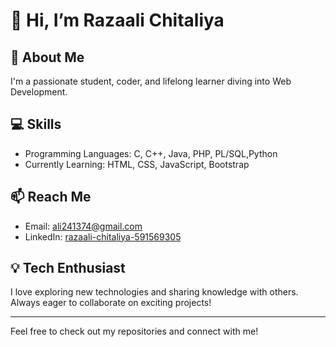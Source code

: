 # 👋 Hi, I’m Razaali Chitaliya

## 🌟 About Me
I'm a passionate student, coder, and lifelong learner diving into Web Development.

## 💻 Skills
- Programming Languages: C, C++, Java, PHP, PL/SQL,Python
- Currently Learning: HTML, CSS, JavaScript, Bootstrap

## 📫 Reach Me
- Email: [ali241374@gmail.com](mailto:ali241374@gmail.com)
- LinkedIn: [razaali-chitaliya-591569305](https://www.linkedin.com/in/razaali-chitaliya-591569305/)

## 💡 Tech Enthusiast
I love exploring new technologies and sharing knowledge with others. Always eager to collaborate on exciting projects!

---

Feel free to check out my repositories and connect with me!


<!---
razaalichitaliya/razaalichitaliya is a ✨ special ✨ repository because its `README.md` (this file) appears on your GitHub profile.
You can click the Preview link to take a look at your changes.
--->

